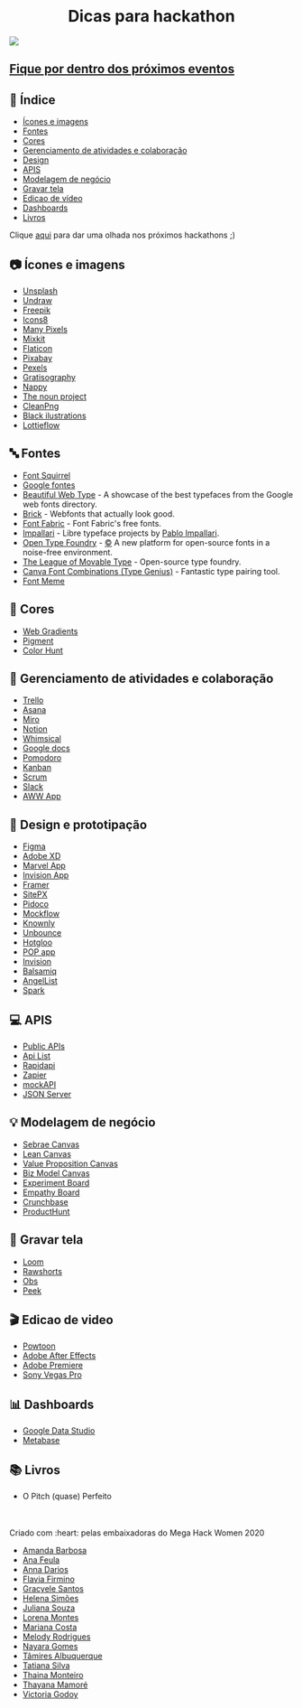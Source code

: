 <br />
    <h1 align="center">Dicas para hackathon</h1>
    
![](https://i.imgur.com/jUMM5Ia.png)
 


## [Fique por dentro dos próximos eventos](https://github.com/Lorenalgm/hackathon-dicas/blob/master/hackatons.md)


## :checkered_flag: Índice

* [Ícones e imagens](#camera-ícones-e-imagens)
* [Fontes](#abc-fontes)
* [Cores](#art-cores)
* [Gerenciamento de atividades e colaboração](#file_folder-gerenciamento-de-atividades-e-colaboração)
* [Design](#iphone-design)
* [APIS](#computer-apis)
* [Modelagem de negócio](#bulb-modelagem-de-negócio)
* [Gravar tela](#movie_camera-Gravar-tela)
* [Edicao de vídeo](#clapper-Edicao-de-video)
* [Dashboards](#bar_chart-dashboard)
* [Livros](#books-livros)

Clique <a href="./hackatons.md">aqui</a> para dar uma olhada nos próximos hackathons ;)

## :camera: Ícones e imagens
 
 - [Unsplash](https://unsplash.com/)
 - [Undraw](https://undraw.co/)
 - [Freepik](https://br.freepik.com/)
 - [Icons8](https://icons8.com.br/)
 - [Many Pixels](https://manypixels.co)
 - [Mixkit](https://mixkit.co/)
 - [Flaticon](https://flaticon.com)
 - [Pixabay](https://pixabay.com/pt/)
 - [Pexels](https://www.pexels.com/pt-br/)
 - [Gratisography](https://gratisography.com/)
 - [Nappy](https://www.nappy.co/)
 - [The noun project](https://thenounproject.com/)
 - [CleanPng](https://www.cleanpng.com/)
 - [Black ilustrations](https://gumroad.com/l/UafDk)
 - [Lottieflow](https://www.lottieflow.com/)

## :abc: Fontes
 - [Font Squirrel](https://www.fontsquirrel.com/)
 - [Google fontes](https://fonts.google.com/)
 - [Beautiful Web Type](https://beautifulwebtype.com) - A showcase of the best typefaces from the Google web fonts directory.
 - [Brick](https://github.com/alfredxing/brick) - Webfonts that actually look good.
 - [Font Fabric](http://www.fontfabric.com/category/free/) - Font Fabric's free fonts.
 - [Impallari](http://www.impallari.com/) - Libre typeface projects by [Pablo Impallari](https://github.com/impallari).
 - [Open Type Foundry](http://open-foundry.com/hot30) - [:copyright:](http://open-foundry.com/about) A new platform for open-source fonts in a noise-free environment.
 - [The League of Movable Type](https://www.theleagueofmoveabletype.com/) - Open-source type foundry.
 - [Canva Font Combinations (Type Genius)](https://www.canva.com/font-combinations/) - Fantastic type pairing tool.
 - [Font Meme](https://fontmeme.com/)

## :art: Cores
 - [Web Gradients](https://webgradients.com/)
 - [Pigment](https://pigment.shapefactory.co/)
 - [Color Hunt](https://colorhunt.co/)

## :file_folder: Gerenciamento de atividades e colaboração
 - [Trello](https://trello.com/pt-BR)
 - [Asana](https://asana.com/pt)
 - [Miro](https://miro.com/)
 - [Notion](https://notion.so/)
 - [Whimsical](https://whimsical.com/)
 - [Google docs](https://docs.google.com/)
 - [Pomodoro](http://pomodorotechnique.com/)
 - [Kanban](https://www.meuscrum.com/pt)
 - [Scrum](https://kanbantool.com/pt/quadro-scrum-online)
 - [Slack](https://slack.com/)
 - [AWW App](https://awwapp.com/)


## :iphone: Design e prototipação
- [Figma](https://www.figma.com/)
- [Adobe XD](https://www.adobe.com/br/products/xd.html) 
- [Marvel App](https://marvelapp.com/)
- [Invision App](https://www.invisionapp.com/)
- [Framer](https://framer.com/projects/)
- [SitePX](http://www.sitepx.com/)
- [Pidoco](https://pidoco.com/en)
- [Mockflow](https://www.mockflow.com/)
- [Knownly](https://www.knownly.net/)
- [Unbounce](http://unbounce.com/)
- [Hotgloo](http://www.hotgloo.com/)
- [POP app](https://popapp.in/)
- [Invision](http://www.invisionapp.com/)
- [Balsamiq](https://balsamiq.com/)
- [AngelList](https://angel.co/)
- [Spark](https://spark.adobe.com/pt-BR/about)

## :computer: APIS
- [Public APIs](https://github.com/public-apis/public-apis)
- [Api List](https://apilist.fun/)
- [Rapidapi](https://rapidapi.com/)
- [Zapier](https://zapier.com/)
- [mockAPI](https://mockapi.io/)
- [JSON Server](https://github.com/typicode/json-server)

## :bulb: Modelagem de negócio
 - [Sebrae Canvas](https://sebraecanvas.com/)
 - [Lean Canvas](https://goo.gl/3kL7si)
 - [Value Proposition Canvas](https://goo.gl/uGxHoX)
 - [Biz Model Canvas](https://goo.gl/MsURRf)
 - [Experiment Board](https://goo.gl/Vr8Ysr)
 - [Empathy Board](https://goo.gl/01Hvq4)
 - [Crunchbase](https://www.crunchbase.com/)
 - [ProductHunt](https://www.producthunt.com/)


## :movie_camera: Gravar tela 
 - [Loom](https://www.loom.com/)
 - [Rawshorts](https://www.rawshorts.com/)
 - [Obs](https://obsproject.com/pt-br/download)
 - [Peek](https://github.com/phw/peek)
 
## :clapper: Edicao de video
 - [Powtoon](https://www.powtoon.com/)
 - [Adobe After Effects](https://www.adobe.com/br/products/aftereffects.html)
 - [Adobe Premiere](www.adobe.com/br/products/premiere.html)
 - [Sony Vegas Pro](https://www.vegascreativesoftware.com/br/vegas-pro/)

## :bar_chart: Dashboards
 - [Google Data Studio](https://datastudio.google.com/u/0/)
 - [Metabase](https://www.metabase.com/)

## :books: Livros
 - O Pitch (quase) Perfeito


<br>
<br>
Criado com :heart: pelas embaixadoras do Mega Hack Women 2020

 -  <a href="https://www.linkedin.com/in/barbosaamanda/">Amanda Barbosa</a>         
 -  <a href="https://www.linkedin.com/in/ana-daniele-feula-842219140/">Ana Feula</a>           
 -  <a href="https://www.linkedin.com/in/ananndarios/">Anna Darios</a>
 -  <a href="https://www.linkedin.com/in/flaviafirmino/">Flavia Firmino</a>     
 -  <a href="https://www.linkedin.com/in/gracyelesantos/">Gracyele Santos</a>       
 -  <a href="https://www.linkedin.com/in/lenamiroux/">Helena Simões</a>          
 -  <a href="https://www.linkedin.com/in/juliana-souza-982bb9135/">Juliana Souza</a>          
 -  <a href="https://www.linkedin.com/in/lorenagmontes/">Lorena Montes</a>         
 -  <a href="https://www.linkedin.com/in/mrncstt/">Mariana Costa</a>          
 -  <a href="https://www.linkedin.com/in/melodyrodrigues/">Melody Rodrigues</a>       
 -  <a href="https://www.linkedin.com/in/nayara-gomes-1569a8176/">Nayara Gomes</a>           
 -  <a href="https://www.linkedin.com/in/tgarocha/">Tâmires Albuquerque</a>   
 -  <a href="https://www.linkedin.com/in/tatianaasilva/">Tatiana Silva</a>        
 -  <a href="https://www.linkedin.com/in/thaina-monteiro/">Thaina Monteiro</a>
 -  <a href="https://www.linkedin.com/in/thayanacmamore/">Thayana Mamoré</a>
 -  <a href="https://www.linkedin.com/in/victoriagodoy/">Victoria Godoy</a>       

   
